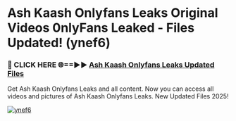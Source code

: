 # Ash Kaash Onlyfans Leaks Original Videos 0nlyFans Leaked - Files Updated! (ynef6)

<h3>🔴 CLICK HERE 🌐==►► <a href="https://tinyurl.com/2wckxsce" rel="nofollow">Ash Kaash Onlyfans Leaks Updated Files</a></h3>

Get Ash Kaash Onlyfans Leaks and all content. Now you can access all videos and pictures of Ash Kaash Onlyfans Leaks. New Updated Files 2025!

[![ynef6](https://i.imgur.com/AFduVYN.gif)](https://tinyurl.com/2wckxsce)
